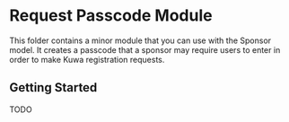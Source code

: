 # Request Passcode Module

This folder contains a minor module that you can use with the Sponsor model. It creates a passcode that a sponsor may require users to enter in order to make Kuwa registration requests.


## Getting Started

TODO

